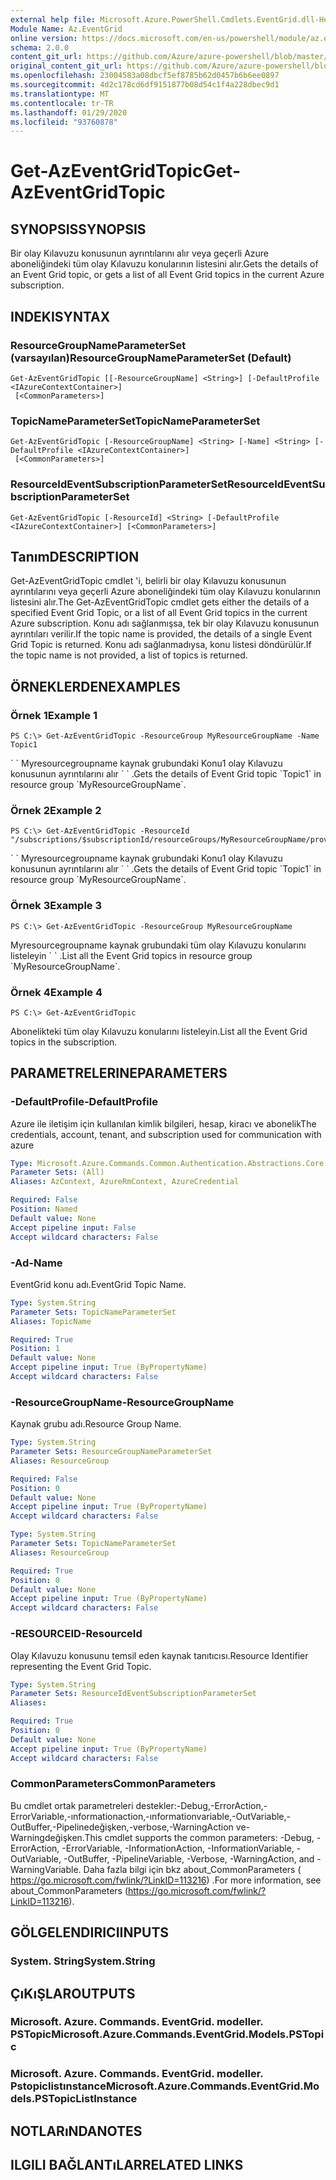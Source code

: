 ```yaml
---
external help file: Microsoft.Azure.PowerShell.Cmdlets.EventGrid.dll-Help.xml
Module Name: Az.EventGrid
online version: https://docs.microsoft.com/en-us/powershell/module/az.eventgrid/get-azeventgridtopic
schema: 2.0.0
content_git_url: https://github.com/Azure/azure-powershell/blob/master/src/EventGrid/EventGrid/help/Get-AzEventGridTopic.md
original_content_git_url: https://github.com/Azure/azure-powershell/blob/master/src/EventGrid/EventGrid/help/Get-AzEventGridTopic.md
ms.openlocfilehash: 23004583a08dbcf5ef8785b62d0457b6b6ee0897
ms.sourcegitcommit: 4d2c178cd6df9151877b08d54c1f4a228dbec9d1
ms.translationtype: MT
ms.contentlocale: tr-TR
ms.lasthandoff: 01/29/2020
ms.locfileid: "93760878"
---
```

# <span data-ttu-id="29dde-101">Get-AzEventGridTopic</span><span class="sxs-lookup"><span data-stu-id="29dde-101">Get-AzEventGridTopic</span></span>

## <span data-ttu-id="29dde-102">SYNOPSIS</span><span class="sxs-lookup"><span data-stu-id="29dde-102">SYNOPSIS</span></span>
<span data-ttu-id="29dde-103">Bir olay Kılavuzu konusunun ayrıntılarını alır veya geçerli Azure aboneliğindeki tüm olay Kılavuzu konularının listesini alır.</span><span class="sxs-lookup"><span data-stu-id="29dde-103">Gets the details of an Event Grid topic, or gets a list of all Event Grid topics in the current Azure subscription.</span></span>

## <span data-ttu-id="29dde-104">INDEKI</span><span class="sxs-lookup"><span data-stu-id="29dde-104">SYNTAX</span></span>

### <span data-ttu-id="29dde-105">ResourceGroupNameParameterSet (varsayılan)</span><span class="sxs-lookup"><span data-stu-id="29dde-105">ResourceGroupNameParameterSet (Default)</span></span>
```
Get-AzEventGridTopic [[-ResourceGroupName] <String>] [-DefaultProfile <IAzureContextContainer>]
 [<CommonParameters>]
```

### <span data-ttu-id="29dde-106">TopicNameParameterSet</span><span class="sxs-lookup"><span data-stu-id="29dde-106">TopicNameParameterSet</span></span>
```
Get-AzEventGridTopic [-ResourceGroupName] <String> [-Name] <String> [-DefaultProfile <IAzureContextContainer>]
 [<CommonParameters>]
```

### <span data-ttu-id="29dde-107">ResourceIdEventSubscriptionParameterSet</span><span class="sxs-lookup"><span data-stu-id="29dde-107">ResourceIdEventSubscriptionParameterSet</span></span>
```
Get-AzEventGridTopic [-ResourceId] <String> [-DefaultProfile <IAzureContextContainer>] [<CommonParameters>]
```

## <span data-ttu-id="29dde-108">Tanım</span><span class="sxs-lookup"><span data-stu-id="29dde-108">DESCRIPTION</span></span>
<span data-ttu-id="29dde-109">Get-AzEventGridTopic cmdlet 'i, belirli bir olay Kılavuzu konusunun ayrıntılarını veya geçerli Azure aboneliğindeki tüm olay Kılavuzu konularının listesini alır.</span><span class="sxs-lookup"><span data-stu-id="29dde-109">The Get-AzEventGridTopic cmdlet gets either the details of a specified Event Grid Topic, or a list of all Event Grid topics in the current Azure subscription.</span></span>
<span data-ttu-id="29dde-110">Konu adı sağlanmışsa, tek bir olay Kılavuzu konusunun ayrıntıları verilir.</span><span class="sxs-lookup"><span data-stu-id="29dde-110">If the topic name is provided, the details of a single Event Grid Topic is returned.</span></span>
<span data-ttu-id="29dde-111">Konu adı sağlanmadıysa, konu listesi döndürülür.</span><span class="sxs-lookup"><span data-stu-id="29dde-111">If the topic name is not provided, a list of topics is returned.</span></span>

## <span data-ttu-id="29dde-112">ÖRNEKLERDEN</span><span class="sxs-lookup"><span data-stu-id="29dde-112">EXAMPLES</span></span>

### <span data-ttu-id="29dde-113">Örnek 1</span><span class="sxs-lookup"><span data-stu-id="29dde-113">Example 1</span></span>
```
PS C:\> Get-AzEventGridTopic -ResourceGroup MyResourceGroupName -Name Topic1
```

<span data-ttu-id="29dde-114">\` \` Myresourcegroupname kaynak grubundaki Konu1 olay Kılavuzu konusunun ayrıntılarını alır \` \` .</span><span class="sxs-lookup"><span data-stu-id="29dde-114">Gets the details of Event Grid topic \`Topic1\` in resource group \`MyResourceGroupName\`.</span></span>

### <span data-ttu-id="29dde-115">Örnek 2</span><span class="sxs-lookup"><span data-stu-id="29dde-115">Example 2</span></span>
```
PS C:\> Get-AzEventGridTopic -ResourceId "/subscriptions/$subscriptionId/resourceGroups/MyResourceGroupName/providers/Microsoft.EventGrid/topics/Topic1"
```

<span data-ttu-id="29dde-116">\` \` Myresourcegroupname kaynak grubundaki Konu1 olay Kılavuzu konusunun ayrıntılarını alır \` \` .</span><span class="sxs-lookup"><span data-stu-id="29dde-116">Gets the details of Event Grid topic \`Topic1\` in resource group \`MyResourceGroupName\`.</span></span>

### <span data-ttu-id="29dde-117">Örnek 3</span><span class="sxs-lookup"><span data-stu-id="29dde-117">Example 3</span></span>
```
PS C:\> Get-AzEventGridTopic -ResourceGroup MyResourceGroupName
```

<span data-ttu-id="29dde-118">Myresourcegroupname kaynak grubundaki tüm olay Kılavuzu konularını listeleyin \` \` .</span><span class="sxs-lookup"><span data-stu-id="29dde-118">List all the Event Grid topics in resource group \`MyResourceGroupName\`.</span></span>

### <span data-ttu-id="29dde-119">Örnek 4</span><span class="sxs-lookup"><span data-stu-id="29dde-119">Example 4</span></span>
```
PS C:\> Get-AzEventGridTopic
```

<span data-ttu-id="29dde-120">Abonelikteki tüm olay Kılavuzu konularını listeleyin.</span><span class="sxs-lookup"><span data-stu-id="29dde-120">List all the Event Grid topics in the subscription.</span></span>

## <span data-ttu-id="29dde-121">PARAMETRELERINE</span><span class="sxs-lookup"><span data-stu-id="29dde-121">PARAMETERS</span></span>

### <span data-ttu-id="29dde-122">-DefaultProfile</span><span class="sxs-lookup"><span data-stu-id="29dde-122">-DefaultProfile</span></span>
<span data-ttu-id="29dde-123">Azure ile iletişim için kullanılan kimlik bilgileri, hesap, kiracı ve abonelik</span><span class="sxs-lookup"><span data-stu-id="29dde-123">The credentials, account, tenant, and subscription used for communication with azure</span></span>

```yaml
Type: Microsoft.Azure.Commands.Common.Authentication.Abstractions.Core.IAzureContextContainer
Parameter Sets: (All)
Aliases: AzContext, AzureRmContext, AzureCredential

Required: False
Position: Named
Default value: None
Accept pipeline input: False
Accept wildcard characters: False
```

### <span data-ttu-id="29dde-124">-Ad</span><span class="sxs-lookup"><span data-stu-id="29dde-124">-Name</span></span>
<span data-ttu-id="29dde-125">EventGrid konu adı.</span><span class="sxs-lookup"><span data-stu-id="29dde-125">EventGrid Topic Name.</span></span>

```yaml
Type: System.String
Parameter Sets: TopicNameParameterSet
Aliases: TopicName

Required: True
Position: 1
Default value: None
Accept pipeline input: True (ByPropertyName)
Accept wildcard characters: False
```

### <span data-ttu-id="29dde-126">-ResourceGroupName</span><span class="sxs-lookup"><span data-stu-id="29dde-126">-ResourceGroupName</span></span>
<span data-ttu-id="29dde-127">Kaynak grubu adı.</span><span class="sxs-lookup"><span data-stu-id="29dde-127">Resource Group Name.</span></span>

```yaml
Type: System.String
Parameter Sets: ResourceGroupNameParameterSet
Aliases: ResourceGroup

Required: False
Position: 0
Default value: None
Accept pipeline input: True (ByPropertyName)
Accept wildcard characters: False
```

```yaml
Type: System.String
Parameter Sets: TopicNameParameterSet
Aliases: ResourceGroup

Required: True
Position: 0
Default value: None
Accept pipeline input: True (ByPropertyName)
Accept wildcard characters: False
```

### <span data-ttu-id="29dde-128">-RESOURCEID</span><span class="sxs-lookup"><span data-stu-id="29dde-128">-ResourceId</span></span>
<span data-ttu-id="29dde-129">Olay Kılavuzu konusunu temsil eden kaynak tanıtıcısı.</span><span class="sxs-lookup"><span data-stu-id="29dde-129">Resource Identifier representing the Event Grid Topic.</span></span>

```yaml
Type: System.String
Parameter Sets: ResourceIdEventSubscriptionParameterSet
Aliases:

Required: True
Position: 0
Default value: None
Accept pipeline input: True (ByPropertyName)
Accept wildcard characters: False
```

### <span data-ttu-id="29dde-130">CommonParameters</span><span class="sxs-lookup"><span data-stu-id="29dde-130">CommonParameters</span></span>
<span data-ttu-id="29dde-131">Bu cmdlet ortak parametreleri destekler:-Debug,-ErrorAction,-ErrorVariable,-ınformationaction,-ınformationvariable,-OutVariable,-OutBuffer,-Pipelinedeğişken,-verbose,-WarningAction ve-Warningdeğişken.</span><span class="sxs-lookup"><span data-stu-id="29dde-131">This cmdlet supports the common parameters: -Debug, -ErrorAction, -ErrorVariable, -InformationAction, -InformationVariable, -OutVariable, -OutBuffer, -PipelineVariable, -Verbose, -WarningAction, and -WarningVariable.</span></span> <span data-ttu-id="29dde-132">Daha fazla bilgi için bkz about_CommonParameters ( https://go.microsoft.com/fwlink/?LinkID=113216) .</span><span class="sxs-lookup"><span data-stu-id="29dde-132">For more information, see about_CommonParameters (https://go.microsoft.com/fwlink/?LinkID=113216).</span></span>

## <span data-ttu-id="29dde-133">GÖLGELENDIRICI</span><span class="sxs-lookup"><span data-stu-id="29dde-133">INPUTS</span></span>

### <span data-ttu-id="29dde-134">System. String</span><span class="sxs-lookup"><span data-stu-id="29dde-134">System.String</span></span>

## <span data-ttu-id="29dde-135">ÇıKıŞLAR</span><span class="sxs-lookup"><span data-stu-id="29dde-135">OUTPUTS</span></span>

### <span data-ttu-id="29dde-136">Microsoft. Azure. Commands. EventGrid. modeller. PSTopic</span><span class="sxs-lookup"><span data-stu-id="29dde-136">Microsoft.Azure.Commands.EventGrid.Models.PSTopic</span></span>

### <span data-ttu-id="29dde-137">Microsoft. Azure. Commands. EventGrid. modeller. Pstopiclistınstance</span><span class="sxs-lookup"><span data-stu-id="29dde-137">Microsoft.Azure.Commands.EventGrid.Models.PSTopicListInstance</span></span>

## <span data-ttu-id="29dde-138">NOTLARıNDA</span><span class="sxs-lookup"><span data-stu-id="29dde-138">NOTES</span></span>

## <span data-ttu-id="29dde-139">ILGILI BAĞLANTıLAR</span><span class="sxs-lookup"><span data-stu-id="29dde-139">RELATED LINKS</span></span>
